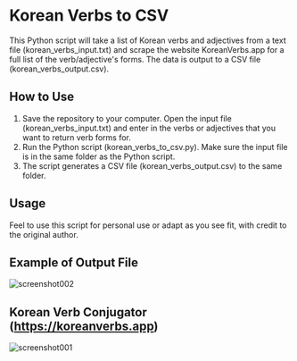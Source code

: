 # Korean Verbs to CSV

This Python script will take a list of Korean verbs and adjectives from a text file (korean_verbs_input.txt) and scrape the website KoreanVerbs.app for a full list of the verb/adjective's forms. The data is output to a CSV file (korean_verbs_output.csv).

## How to Use

1. Save the repository to your computer. Open the input file (korean_verbs_input.txt) and enter in the verbs or adjectives that you want to return verb forms for.
2. Run the Python script (korean_verbs_to_csv.py). Make sure the input file is in the same folder as the Python script.
3. The script generates a CSV file (korean_verbs_output.csv) to the same folder.

## Usage

Feel to use this script for personal use or adapt as you see fit, with credit to the original author.

## Example of Output File

![screenshot002](https://user-images.githubusercontent.com/94775766/142754651-4a4e9e02-7b8e-4f9b-a79d-6a9a889ec20a.png)

## Korean Verb Conjugator (https://koreanverbs.app)

![screenshot001](https://user-images.githubusercontent.com/94775766/142752064-dc84db55-8ffb-42f7-b4bd-edacf0262b47.png)
